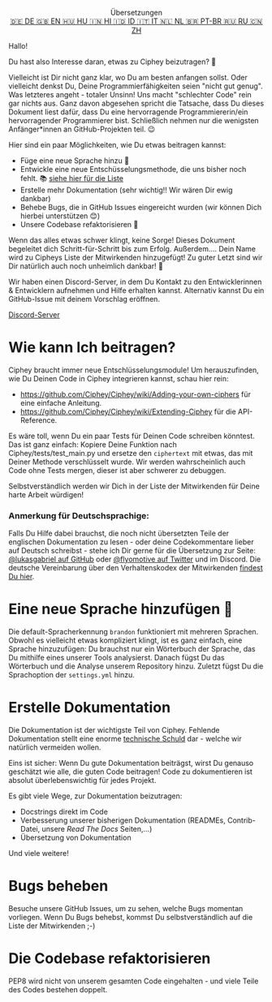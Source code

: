 <p align="center">
Übersetzungen <br>
<a href=https://github.com/Ciphey/Ciphey/tree/master/translations/de/CONTRIBUTING.md>🇩🇪 DE   </a>
<a href=https://github.com/Ciphey/Ciphey/tree/master/translations/de/CONTRIBUTING.md>🇬🇧 EN   </a>
<a href=https://github.com/Ciphey/Ciphey/tree/master/translations/hu/CONTRIBUTING.md>🇭🇺 HU   </a>
<a href=https://github.com/Ciphey/Ciphey/tree/master/translations/hi/CONTRIBUTING.md>🇮🇳 HI   </a>
<a href=https://github.com/Ciphey/Ciphey/tree/master/translations/id/CONTRIBUTING.md>🇮🇩 ID   </a>
<a href=https://github.com/Ciphey/Ciphey/tree/master/translations/it/CONTRIBUTING.md>🇮🇹 IT   </a>
<a href=https://github.com/Ciphey/Ciphey/tree/master/translations/nl/CONTRIBUTING.md>🇳🇱 NL   </a>
<a href=https://github.com/Ciphey/Ciphey/tree/master/translations/pt-br/CONTRIBUTING.md>🇧🇷 PT-BR   </a>
<a href=https://github.com/Ciphey/Ciphey/tree/master/translations/ru/CONTRIBUTING.md>🇷🇺 RU   </a>
<a href=https://github.com/Ciphey/Ciphey/tree/master/translations/zh/CONTRIBUTING.md>🇨🇳 ZH   </a>
</p>

Hallo! 

Du hast also Interesse daran, etwas zu Ciphey beizutragen? 🤔

Vielleicht ist Dir nicht ganz klar, wo Du am besten anfangen sollst. Oder vielleicht denkst Du, Deine Programmierfähigkeiten seien "nicht gut genug". Was letzteres angeht - totaler Unsinn! Uns macht "schlechter Code" rein gar nichts aus. Ganz davon abgesehen spricht die Tatsache, dass Du dieses Dokument liest dafür, dass Du eine hervorragende Programmiererin/ein hervorragender Programmierer bist. Schließlich nehmen nur die wenigsten Anfänger\*innen an GitHub-Projekten teil. 😉

Hier sind ein paar Möglichkeiten, wie Du etwas beitragen kannst:
* Füge eine neue Sprache hinzu 🧏
* Entwickle eine neue Entschüsselungsmethode, die uns bisher noch fehlt. 📚 [siehe hier für die Liste](https://github.com/Ciphey/Ciphey/issues/63)
* Erstelle mehr Dokumentation (sehr wichtig‼️  Wir wären Dir ewig dankbar)
* Behebe Bugs, die in GitHub Issues eingereicht wurden (wir können Dich hierbei unterstützen 😊)
* Unsere Codebase refaktorisieren 🥺

Wenn das alles etwas schwer klingt, keine Sorge! Dieses Dokument begeleitet dich Schritt-für-Schritt bis zum Erfolg. Außerdem.... Dein Name wird zu Cipheys Liste der Mitwirkenden hinzugefügt! 
Zu guter Letzt sind wir Dir natürlich auch noch unheimlich dankbar! 🙏


Wir haben einen Discord-Server, in dem Du Kontakt zu den Entwicklerinnen & Entwicklern aufnehmen und Hilfe erhalten kannst. Alternativ kannst Du ein GitHub-Issue mit deinem Vorschlag eröffnen. 

[Discord-Server](https://discord.gg/KfyRUWw)
# Wie kann Ich beitragen?
Ciphey braucht immer neue Entschlüsselungsmodule! Um herauszufinden, wie Du Deinen Code in Ciphey integrieren kannst, schau hier rein:
* https://github.com/Ciphey/Ciphey/wiki/Adding-your-own-ciphers für eine einfache Anleitung.
* https://github.com/Ciphey/Ciphey/wiki/Extending-Ciphey für die API-Reference.

Es wäre toll, wenn Du ein paar Tests für Deinen Code schreiben könntest. Das ist ganz einfach: 
Kopiere Deine Funktion nach Ciphey/tests/test_main.py und ersetze den `ciphertext` mit etwas, das mit Deiner Methode verschlüsselt wurde. Wir werden wahrscheinlich auch Code ohne Tests mergen, dieser ist aber schwerer zu debuggen.

Selbstverständlich werden wir Dich in der Liste der Mitwirkenden für Deine harte Arbeit würdigen!

### Anmerkung für Deutschsprachige:
Falls Du Hilfe dabei brauchst, die noch nicht übersetzten Teile der englischen Dokumentation zu lesen - oder deine Codekommentare lieber auf Deutsch schreibst - stehe ich Dir gerne für die Übersetzung zur Seite: [@lukasgabriel auf GitHub](https://github.com/lukasgabriel) oder [@flyomotive auf Twitter](https://twitter.com/flyomotive) und im Discord.
Die deutsche Vereinbarung über den Verhaltenskodex der Mitwirkenden [findest Du hier](CODE_OF_CONDUCT.de.md).

# Eine neue Sprache hinzufügen 🧏
Die default-Spracherkennung `brandon` funktioniert mit mehreren Sprachen.
Obwohl es vielleicht etwas kompliziert klingt, ist es ganz einfach, eine Sprache hinzuzufügen:
Du brauchst nur ein Wörterbuch der Sprache, das Du mithilfe eines unserer Tools analysierst. Danach fügst Du das Wörterbuch und die Analyse unserem Repository hinzu. Zuletzt fügst Du die Sprachoption der `settings.yml` hinzu.

# Erstelle Dokumentation
Die Dokumentation ist der wichtigste Teil von Ciphey. Fehlende Dokumentation stellt eine enorme [technische Schuld](https://de.wikipedia.org/wiki/Technische_Schulden) dar - welche wir natürlich vermeiden wollen.

Eins ist sicher: Wenn Du gute Dokumentation beiträgst, wirst Du genauso geschätzt wie alle, die guten Code beitragen! Code zu dokumentieren ist absolut überlebenswichtig für jedes Projekt.

Es gibt viele Wege, zur Dokumentation beizutragen:
* Docstrings direkt im Code
* Verbesserung unserer bisherigen Dokumentation (READMEs, Contrib-Datei, unsere *Read The Docs* Seiten,...)
* Übersetzung von Dokumentation

Und viele weitere!

# Bugs beheben
Besuche unsere GitHub Issues, um zu sehen, welche Bugs momentan vorliegen. Wenn Du Bugs behebst, kommst Du selbstverständlich auf die Liste der Mitwirkenden ;-)

# Die Codebase refaktorisieren
PEP8 wird nicht von unserem gesamten Code eingehalten - und viele Teile des Codes bestehen doppelt.
